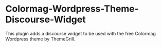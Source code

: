 # Colormag-Wordpress-Theme-Discourse-Widget
This plugin adds a discourse widget to be used with the free Colormag Wordpress theme by ThemeGrill.
